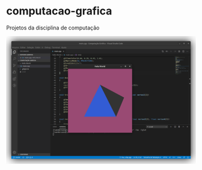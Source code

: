 # computacao-grafica
Projetos da disciplina de computação

![a](https://raw.githubusercontent.com/luandersonn/computacao-grafica/master/captura%20de%20tela.png)
